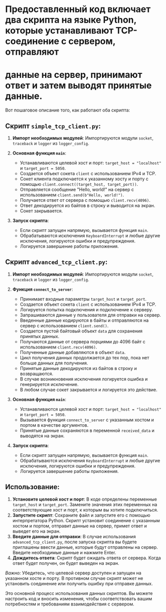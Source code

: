 # Предоставленный код включает два скрипта на языке Python, которые устанавливают TCP-соединение с сервером, отправляют 
# данные на сервер, принимают ответ и затем выводят принятые данные.

Вот пошаговое описание того, как работают оба скрипта:

## Скрипт `simple_tcp_client.py`:

1. **Импорт необходимых модулей**: Импортируются модули `socket`, `traceback` и `logger` из `logger_config`.

2. **Основная функция `main`**:
   - Устанавливаются целевой хост и порт: `target_host = "localhost"` и `target_port = 5050`.
   - Создается объект сокета `client` с использованием IPv4 и TCP.
   - Сокет клиента подключается к указанному хосту и порту с помощью `client.connect((target_host, target_port))`.
   - Отправляется сообщение "Hello, world!" на сервер с использованием `client.send(b"Hello, world!")`.
   - Получается ответ от сервера с помощью `client.recv(4096)`.
   - Ответ декодируется из байтов в строку и выводится на экран.
   - Сокет закрывается.

3. **Запуск скрипта**:
   - Если скрипт запущен напрямую, вызывается функция `main`.
   - Обрабатываются исключения `KeyboardInterrupt` и любые другие исключения, логируются ошибки и предупреждения.
   - Логируется завершение работы приложения.

## Скрипт `advanced_tcp_client.py`:

1. **Импорт необходимых модулей**: Импортируются модули `socket`, `traceback` и `logger` из `logger_config`.

2. **Функция `connect_to_server`**:
   - Принимает входные параметры `target_host` и `target_port`.
   - Создается объект сокета `client` с использованием IPv4 и TCP.
   - Логируется попытка подключения и подключение к серверу.
   - Запрашиваются данные у пользователя для отправки на сервер.
   - Введенные данные кодируются в байты и отправляются на сервер с использованием `client.send()`.
   - Создается пустой байтовый объект `data` для сохранения принятых данных.
   - Получаются данные от сервера порциями до 4096 байт с использованием `client.recv(4096)`.
   - Полученные данные добавляются в объект `data`.
   - Цикл получения данных продолжается до тех пор, пока нет больше данных для получения.
   - Принятые данные декодируются из байтов в строку и возвращаются.
   - В случае возникновения исключения логируется ошибка и генерируется исключение.
   - В любом случае сокет закрывается и логируется это действие.

3. **Основная функция `main`**:
   - Устанавливаются целевой хост и порт: `target_host = "localhost"` и `target_port = 5050`.
   - Вызывается функция `connect_to_server` с указанным хостом и портом в качестве аргументов.
   - Принятые данные сохраняются в переменной `received_data` и выводятся на экран.

4. **Запуск скрипта**:
   - Если скрипт запущен напрямую, вызывается функция `main`.
   - Обрабатываются исключения `KeyboardInterrupt` и любые другие исключения, логируются ошибки и предупреждения.
   - Логируется завершение работы приложения.

## Использование:

1. **Установите целевой хост и порт**: В коде определены переменные `target_host` и `target_port`. Замените значения 
   этих переменных на соответствующие хост и порт, к которым вы хотите подключиться.
2. **Запустите скрипт**: Сохраните файл и запустите его с помощью интерпретатора Python. Скрипт установит соединение с 
   указанным хостом и портом, отправит данные на сервер, примет ответ и выведет его на экран.
3. **Введите данные для отправки**: В случае использования `advanced_tcp_client.py`, после запуска скрипта вы будете 
   приглашены ввести данные, которые будут отправлены на сервер. Введите необходимые данные и нажмите Enter.
4. **Дождитесь ответа**: Скрипт будет ожидать ответа от сервера. Когда ответ будет получен, он будет выведен на экран.

*Важно:*
Убедитесь, что целевой сервер доступен и запущен на указанном хосте и порту. В противном случае скрипт может не 
установить соединение или получить ошибку при отправке данных.

Это основной процесс использования данных скриптов. Вы можете настроить код и вносить изменения, чтобы соответствовать 
вашим потребностям и требованиям взаимодействия с сервером.
